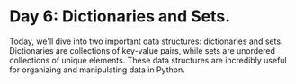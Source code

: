 #  Day 6: Dictionaries and Sets.

Today, we'll dive into two important data structures: dictionaries and sets. Dictionaries are collections of key-value pairs, while sets are unordered collections of unique elements. These data structures are incredibly useful for organizing and manipulating data in Python.
